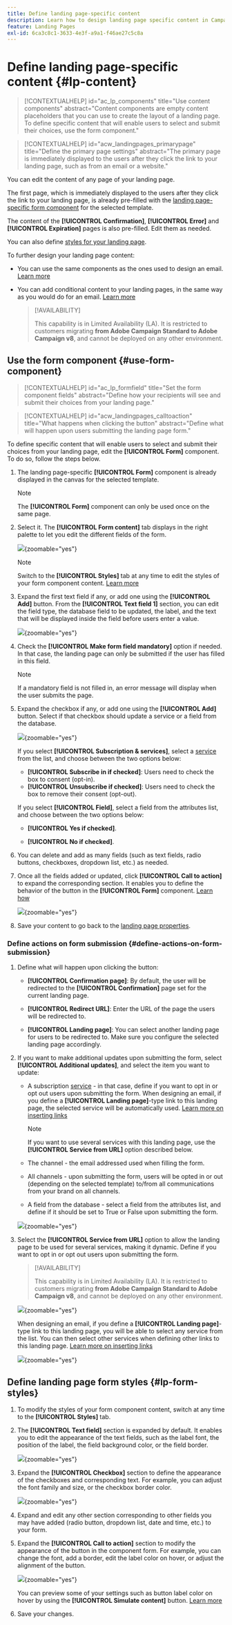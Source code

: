 ```yaml
---
title: Define landing page-specific content
description: Learn how to design landing page specific content in Campaign Web
feature: Landing Pages
exl-id: 6ca3c8c1-3633-4e3f-a9a1-f46ae27c5c8a
---
```

# Define landing page-specific content {#lp-content}

>[!CONTEXTUALHELP]
>id="ac_lp_components"
>title="Use content components"
>abstract="Content components are empty content placeholders that you can use to create the layout of a landing page. To define specific content that will enable users to select and submit their choices, use the form component."

>[!CONTEXTUALHELP]
>id="acw_landingpages_primarypage"
>title="Define the primary page settings"
>abstract="The primary page is immediately displayed to the users after they click the link to your landing page, such as from an email or a website."

You can edit the content of any page of your landing page. 

The first page, which is immediately displayed to the users after they click the link to your landing page, is already pre-filled with the [landing page-specific form component](#use-form-component) for the selected template<!-- to enable users to select and submit their choices-->.

The content of the **[!UICONTROL Confirmation]**, **[!UICONTROL Error]** and **[!UICONTROL Expiration]** pages is also pre-filled. Edit them as needed.

You can also define [styles for your landing page](#lp-form-styles).

To further design your landing page content:

* You can use the same components as the ones used to design an email. [Learn more](../email/content-components.md#add-content-components)

* You can add conditional content to your landing pages, in the same way as you would do for an email. [Learn more](../personalization/conditions.md#condition-condition-builder)

    >[!AVAILABILITY]
    >
    >This capability is in Limited Availability (LA). It is restricted to customers migrating **from Adobe Campaign Standard to Adobe Campaign v8**, and cannot be deployed on any other environment.

## Use the form component {#use-form-component}

>[!CONTEXTUALHELP]
>id="ac_lp_formfield"
>title="Set the form component fields"
>abstract="Define how your recipients will see and submit their choices from your landing page."

>[!CONTEXTUALHELP]
>id="acw_landingpages_calltoaction"
>title="What happens when clicking the button"
>abstract="Define what will happen upon users submitting the landing page form."

To define specific content that will enable users to select and submit their choices from your landing page, edit the **[!UICONTROL Form]** component. To do so, follow the steps below.

1. The landing page-specific **[!UICONTROL Form]** component is already displayed in the canvas for the selected template.

    >[!NOTE]
    >
    >The **[!UICONTROL Form]** component can only be used once on the same page.

1. Select it. The **[!UICONTROL Form content]** tab displays in the right palette to let you edit the different fields of the form.

    ![](assets/lp-form-component.png){zoomable="yes"}

    >[!NOTE]
    >
    >Switch to the **[!UICONTROL Styles]** tab at any time to edit the styles of your form component content. [Learn more](#lp-form-styles)

1. Expand the first text field if any, or add one using the **[!UICONTROL Add]** button. From the **[!UICONTROL Text field 1]** section, you can edit the field type, the database field to be updated, the label, and the text that will be displayed inside the field before users enter a value.

    ![](assets/lp-form-text-field.png){zoomable="yes"}

1. Check the **[!UICONTROL Make form field mandatory]** option if needed. In that case, the landing page can only be submitted if the user has filled in this field.

    >[!NOTE]
    >
    >If a mandatory field is not filled in, an error message will display when the user submits the page.

1. Expand the checkbox if any, or add one using the **[!UICONTROL Add]** button. Select if that checkbox should update a service or a field from the database.

    ![](assets/lp-form-checkbox.png){zoomable="yes"}

    If you select **[!UICONTROL Subscription & services]**, select a [service](../audience/manage-services.md) from the list, and choose between the two options below:

    * **[!UICONTROL Subscribe in if checked]**: Users need to check the box to consent (opt-in).
    * **[!UICONTROL Unsubscribe if checked]**: Users need to check the box to remove their consent (opt-out).

    If you select **[!UICONTROL Field]**, select a field from the attributes list, and choose between the two options below:

    * **[!UICONTROL Yes if checked]**.<!--TBC-->

    * **[!UICONTROL No if checked]**.<!--TBC-->

1. You can delete and add as many fields (such as text fields, radio buttons, checkboxes, dropdown list, etc.) as needed.

1. Once all the fields added or updated, click **[!UICONTROL Call to action]** to expand the corresponding section. It enables you to define the behavior of the button in the **[!UICONTROL Form]** component. [Learn how](#define-actions-on-form-submission)

    ![](assets/lp-call-to-action.png){zoomable="yes"}

1. Save your content to go back to the [landing page properties](create-lp.md#create-landing-page).

### Define actions on form submission {#define-actions-on-form-submission}

1. Define what will happen upon clicking the button:

    * **[!UICONTROL Confirmation page]**: By default, the user will be redirected to the **[!UICONTROL Confirmation]** page set for the current landing page.

    * **[!UICONTROL Redirect URL]**: Enter the URL of the page the users will be redirected to.

    * **[!UICONTROL Landing page]**: You can select another landing page for users to be redirected to. Make sure you configure the selected landing page accordingly.

1. If you want to make additional updates upon submitting the form, select **[!UICONTROL Additional updates]**, and select the item you want to update:
    * A subscription [service](../audience/manage-services.md) - in that case, define if you want to opt in or opt out users upon submitting the form. When designing an email, if you define a **[!UICONTROL Landing page]**-type link to this landing page, the selected service will be automatically used. [Learn more on inserting links](../email/message-tracking.md)

        >[!NOTE]
        >
        >If you want to use several services with this landing page, use the **[!UICONTROL Service from URL]** option described below.

    * The channel - the email addressed used when filling the form.
    * All channels - upon submitting the form, users will be opted in or out (depending on the selected template) to/from all communications from your brand on all channels.
    * A field from the database - select a field from the attributes list, and define if it should be set to True or False upon submitting the form.

    ![](assets/lp-form-additionnal-updates.png){zoomable="yes"}

1. Select the **[!UICONTROL Service from URL]** option to allow the landing page to be used for several services, making it dynamic. Define if you want to opt in or opt out users upon submitting the form.

    >[!AVAILABILITY]
    >
    >This capability is in Limited Availability (LA). It is restricted to customers migrating **from Adobe Campaign Standard to Adobe Campaign v8**, and cannot be deployed on any other environment.

    ![](assets/lp-form-service-from-url.png){zoomable="yes"}

    When designing an email, if you define a **[!UICONTROL Landing page]**-type link to this landing page, you will be able to select any service from the list. You can then select other services when defining other links to this landing page. [Learn more on inserting links](../email/message-tracking.md)

    ![](assets/email-link-to-landing-page.png){zoomable="yes"}

## Define landing page form styles {#lp-form-styles}

1. To modify the styles of your form component content, switch at any time to the **[!UICONTROL Styles]** tab.

1. The **[!UICONTROL Text field]** section is expanded by default. It enables you to edit the appearance of the text fields, such as the label font, the position of the label, the field background color, or the field border.

    ![](assets/lp-text-styles.png){zoomable="yes"}

1. Expand the **[!UICONTROL Checkbox]** section to define the appearance of the checkboxes and corresponding text. For example, you can adjust the font family and size, or the checkbox border color.

    ![](assets/lp-checkbox-style.png){zoomable="yes"}

1. Expand and edit any other section corresponding to other fields you may have added (radio button, dropdown list, date and time, etc.) to your form.

1. Expand the **[!UICONTROL Call to action]** section to modify the appearance of the button in the component form. For example, you can change the font, add a border, edit the label color on hover, or adjust the alignment of the button.

    ![](assets/lp-call-to-action-style.png){zoomable="yes"}

    You can preview some of your settings such as button label color on hover by using the **[!UICONTROL Simulate content]** button. [Learn more](create-lp.md#test-landing-page)

1. Save your changes.
